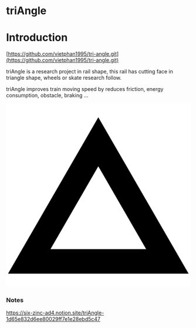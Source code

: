 # triAngle

# Introduction

[https://github.com/vietphan1995/tri-angle.git](https://github.com/vietphan1995/tri-angle.git)

triAngle is a research project in rail shape, this rail has cutting face in triangle shape, wheels or skate research follow.

triAngle improves train moving speed by reduces friction, energy consumption, obstacle, braking …

![image.png](image.png)

### Notes
https://six-zinc-ad4.notion.site/triAngle-1d65e832d6ee80029ff7e1e28ebd5c47